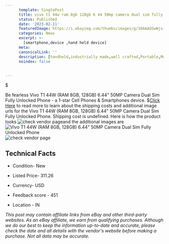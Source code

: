 ```yaml
---
      template: SinglePost
      title: vivo t1 44w ram 8gb 128gb 6 44 50mp camera dual sim fully unlocked phone
      status: Published
      date: '2023-02-11'
      featuredImage: https://i.ebayimg.com/thumbs/images/g/10AAAOSwWjxi8jA6/s-l225.jpg
      categories: News
      excerpt: >-
        [smartphone,device ,hand held device]
      meta:
      canonicalLink: ''
      description: [handheld,industrially made,well crafted,Portable,Mobile,Compact,Convenient,Lightweight,Maneuverable,Man-portable,Miniature,Carriable,Hand-held,Light,Holdable,Transportable,Mobile device,Pocket-sized,On-the-go,Wireless,Cordless,Compact size,Convenient size, smartphone,device ,hand held device]
      noindex: false
      
        
---
```

$

Be fearless Vivo T1 44W (RAM 8GB, 128GB) 6.44" 50MP Camera Dual Sim Fully Unlocked Phone - a 1-star Cell Phones & Smartphones device.
$[Click Here](https://www.ebay.com/itm/334527647192?hash=item4de366cdd8%3Ag%3A10AAAOSwWjxi8jA6&amdata=enc%3AAQAHAAAA4BoToGp4IFXSacj33PWVHFyMcL56sosUCQNhBcXLLilZu7vAuHQ4%2BV%2B%2Bsag%2B94fUfLxunx0G37IhlO68ZM%2F%2Bxn99Qu3Jw%2FNzhaGS8wjV55KqPDayKgv08aVFrotKfXZW0djxG%2BUjJdDo7%2BRERrgcWuVaxIwd7jSi6Lc9u0UQYBMcDJHx%2FkfrLawnSvwvonKhlg3WkCuXtJUZptVT1AqWIkqZjR0Sgm02s5BroWvv2zxkqVhzlfhmd5bTJSvavs1aQIXGMjQwTi3505wuAgibkGeeHg7KAYTwWfjThBXZ5RXE&mkevt=1&mkcid=1&mkrid=711-53200-19255-0&campid=%253CePNCampaignId%253E&customid=%253CreferenceId%253E&toolid=10049) to read more to learn about the shipping costs and additional image urls for the Vivo T1 44W (RAM 8GB, 128GB) 6.44" 50MP Camera Dual Sim Fully Unlocked Phone. Shipping cost is undefined. Here is how the product looks ![check vendor page](https://i.ebayimg.com/thumbs/images/g/10AAAOSwWjxi8jA6/s-l225.jpg)and the additional images are![Vivo T1 44W (RAM 8GB, 128GB) 6.44" 50MP Camera Dual Sim Fully Unlocked Phone](https://i.ebayimg.com/images/g/10AAAOSwWjxi8jA6/s-l500.jpg)![check vendor page](https://origin-galleryplus.ebayimg.com/ws/web/334527647192_2_0_1/225x225.jpg,https://origin-galleryplus.ebayimg.com/ws/web/334527647192_3_0_1/225x225.jpg,https://origin-galleryplus.ebayimg.com/ws/web/334527647192_4_0_1/225x225.jpg,https://origin-galleryplus.ebayimg.com/ws/web/334527647192_5_0_1/225x225.jpg,https://origin-galleryplus.ebayimg.com/ws/web/334527647192_6_0_1/225x225.jpg,https://origin-galleryplus.ebayimg.com/ws/web/334527647192_7_0_1/225x225.jpg,https://origin-galleryplus.ebayimg.com/ws/web/334527647192_8_0_1/225x225.jpg,https://origin-galleryplus.ebayimg.com/ws/web/334527647192_9_0_1/225x225.jpg,https://origin-galleryplus.ebayimg.com/ws/web/334527647192_10_0_1/225x225.jpg,https://origin-galleryplus.ebayimg.com/ws/web/334527647192_11_0_1/225x225.jpg,https://origin-galleryplus.ebayimg.com/ws/web/334527647192_12_0_1/225x225.jpg)



 ## Technical Facts 



     
      

 - Condition- New 


      

 - Listed Price- 311.26 


      

 - Currency- USD 


      

 - Feedback score - 451 


      

 - Location - IN 


      
      

 *_This post may contain affiliate links from eBay and other third-party websites. As an eBay affiliate, we earn from qualifying purchases. Although we do our best to keep the information up-to-date and accurate, please check the date and all details with the vendor's website before making a purchase. Not all data may be accurate._*







